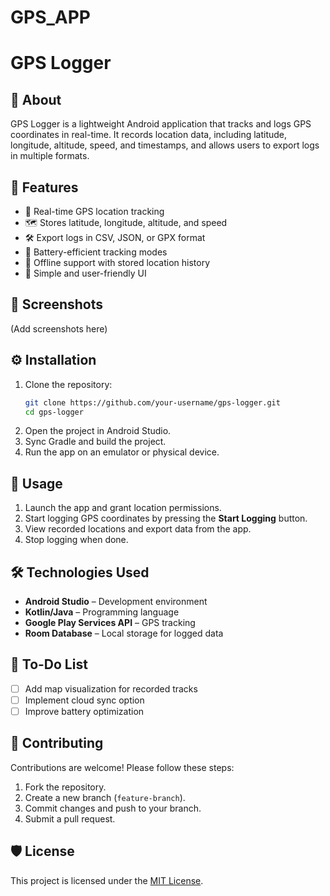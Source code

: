 # GPS_APP
# GPS Logger

## 📌 About
GPS Logger is a lightweight Android application that tracks and logs GPS coordinates in real-time. It records location data, including latitude, longitude, altitude, speed, and timestamps, and allows users to export logs in multiple formats.

## 🚀 Features
- 📍 Real-time GPS location tracking
- 🗺️ Stores latitude, longitude, altitude, and speed
- 🛠️ Export logs in CSV, JSON, or GPX format
- 🔋 Battery-efficient tracking modes
- 📡 Offline support with stored location history
- 🎨 Simple and user-friendly UI

## 📱 Screenshots
(Add screenshots here)

## ⚙️ Installation
1. Clone the repository:
   ```bash
   git clone https://github.com/your-username/gps-logger.git
   cd gps-logger
   ```
2. Open the project in Android Studio.
3. Sync Gradle and build the project.
4. Run the app on an emulator or physical device.

## 📜 Usage
1. Launch the app and grant location permissions.
2. Start logging GPS coordinates by pressing the **Start Logging** button.
3. View recorded locations and export data from the app.
4. Stop logging when done.

## 🛠 Technologies Used
- **Android Studio** – Development environment
- **Kotlin/Java** – Programming language
- **Google Play Services API** – GPS tracking
- **Room Database** – Local storage for logged data

## 📝 To-Do List
- [ ] Add map visualization for recorded tracks
- [ ] Implement cloud sync option
- [ ] Improve battery optimization

## 🤝 Contributing
Contributions are welcome! Please follow these steps:
1. Fork the repository.
2. Create a new branch (`feature-branch`).
3. Commit changes and push to your branch.
4. Submit a pull request.

## 🛡️ License
This project is licensed under the [MIT License](LICENSE).

